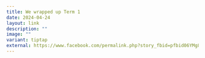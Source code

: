 ```yaml
---
title: We wrapped up Term 1
date: 2024-04-24
layout: link
description: ""
image: ""
variant: tiptap
external: https://www.facebook.com/permalink.php?story_fbid=pfbid06YMg8u4wThRJjyzZXVjwxsr27HstXw5mp8oYB2SrEQdqAYJUDrmyrSdh5AmTMpUZl&id=100063501596910
---
```

